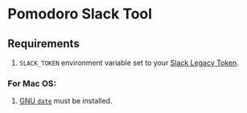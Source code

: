 # Pomodoro Slack Tool

## Requirements
1. `SLACK_TOKEN` environment variable set to your [Slack Legacy Token](https://api.slack.com/custom-integrations/legacy-tokens).

### For Mac OS:
1. [GNU `date`](http://brewformulas.org/Coreutil) must be installed.
